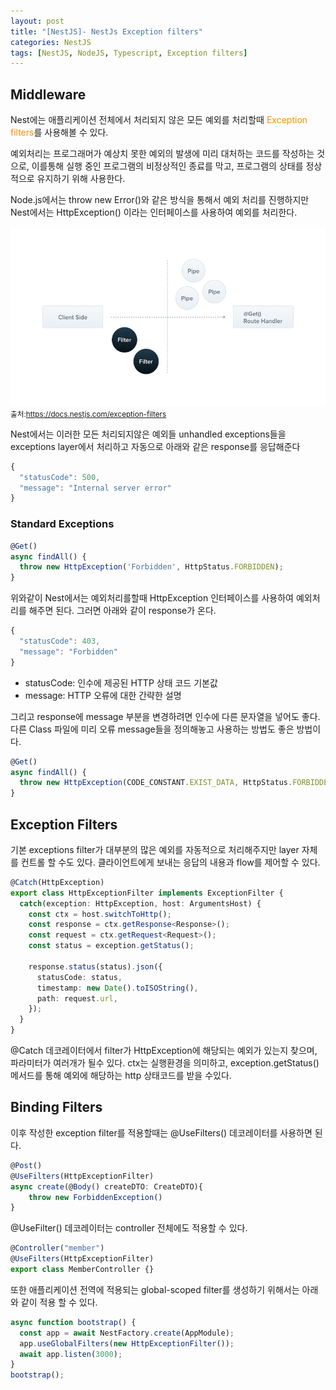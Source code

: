 ```yaml
---
layout: post
title: "[NestJS]- NestJs Exception filters"
categories: NestJS
tags: [NestJS, NodeJS, Typescript, Exception filters]
---
```


## Middleware

Nest에는 애플리케이션 전체에서 처리되지 않은 모든 예외를 처리할때 <span style = "color:#FF8C00">Exception filters</span>를 사용해볼 수 있다.

예외처리는 프로그래머가 예상치 못한 예외의 발생에 미리 대처하는 코드를 작성하는 것으로, 이를통해 실행 중인 프로그램의 비정상적인 종료를 막고, 프로그램의 상태를 정상적으로 유지하기 위해 사용한다.

Node.js에서는 throw new Error()와 같은 방식을 통해서 예외 처리를 진행하지만 Nest에서는 HttpException() 이라는 인터페이스를 사용하여 예외를 처리한다.

![NestJs](/assets/images/Filter_1.png)
<small>출처:<https://docs.nestjs.com/exception-filters></small>

Nest에서는 이러한 모든 처리되지않은 예외들 unhandled exceptions들을 exceptions layer에서 처리하고 자동으로 아래와 같은 response를 응답해준다

```typescript
{
  "statusCode": 500,
  "message": "Internal server error"
}
```

### Standard Exceptions

```typescript
@Get()
async findAll() {
  throw new HttpException('Forbidden', HttpStatus.FORBIDDEN);
}
```

위와같이 Nest에서는 예외처리를할때 HttpException 인터페이스를 사용하여 예외처리를 해주면 된다.
그러면 아래와 같이 response가 온다.

```typescript
{
  "statusCode": 403,
  "message": "Forbidden"
}
```

- statusCode: 인수에 제공된 HTTP 상태 코드 기본값
- message: HTTP 오류에 대한 간략한 설명

그리고 response에 message 부분을 변경하려면 인수에 다른 문자열을 넣어도 좋다. 다른 Class 파일에 미리 오류 message들을 정의해놓고
사용하는 방법도 좋은 방법이다.

```typescript
@Get()
async findAll() {
  throw new HttpException(CODE_CONSTANT.EXIST_DATA, HttpStatus.FORBIDDEN);
}
```

## Exception Filters

기본 exceptions filter가 대부분의 많은 예외를 자동적으로 처리해주지만 layer 자체를 컨트롤 할 수도 있다.
클라이언트에게 보내는 응답의 내용과 flow를 제어할 수 있다.

```typescript
@Catch(HttpException)
export class HttpExceptionFilter implements ExceptionFilter {
  catch(exception: HttpException, host: ArgumentsHost) {
    const ctx = host.switchToHttp();
    const response = ctx.getResponse<Response>();
    const request = ctx.getRequest<Request>();
    const status = exception.getStatus();

    response.status(status).json({
      statusCode: status,
      timestamp: new Date().toISOString(),
      path: request.url,
    });
  }
}
```

@Catch 데코레이터에서 filter가 HttpException에 해당되는 예외가 있는지 찾으며, 파라미터가 여러개가 될수 있다.
ctx는 실행환경을 의미하고, exception.getStatus() 메서드를 통해 예외에 해당하는 http 상태코드를 받을 수있다.

## Binding Filters

이후 작성한 exception filter를 적용할때는 @UseFilters() 데코레이터를 사용하면 된다.

```typescript
@Post()
@UseFilters(HttpExceptionFilter)
async create(@Body() createDTO: CreateDTO){
    throw new ForbiddenException()
}
```

@UseFilter() 데코레이터는 controller 전체에도 적용할 수 있다.

```typescript
@Controller("member")
@UseFilters(HttpExceptionFilter)
export class MemberController {}
```

또한 애플리케이션 전역에 적용되는 global-scoped filter를 생성하기 위해서는 아래와 같이 적용 할 수 있다.

```typescript
async function bootstrap() {
  const app = await NestFactory.create(AppModule);
  app.useGlobalFilters(new HttpExceptionFilter());
  await app.listen(3000);
}
bootstrap();
```
